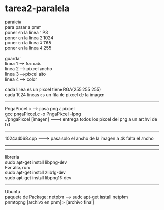 # tarea2-paralela
paralela
<br>
para pasar a pmm <br>
poner en la linea 1 P3<br>
poner en la linea 2 1024<br>
poner en la linea 3 768<br>
poner en la linea 4 255<br>
<br>
guardar
<br>
linea 1 --> formato<br>
linea 2 --> pixcel ancho<br>
linea 3 -->pixcel alto<br>
linea 4 --> color <br>
<br>
cada linea es un pixcel  tiene RGA(255 255 255)<br>
cada 1024  lineas es un fila de pixcel de la imagen<br>
<hr>
PngaPixcel.c --> pasa png a pixcel <br>
gcc  pngaPixcel.c -o PngaPixcel -lpng <br>
./pngaPixcel [imagen] ---> entrega todos los pixcel del  png a  un archvi de txt <br>
<hr>
1024a4068.cpp ---> pasa solo el ancho de la imagen a 4k falta el ancho
<br>
<hr>
<hr>
libreria
<br>
sudo apt-get install libpng-dev
<br>
For zlib, run:
<br>
sudo apt-get install zlib1g-dev
<br>
sudo apt-get install libpng16-dev

<hr>
Ubuntu
<br>
paquete de Package: netpbm  --> sudo apt-get install netpbm
<br>
pnmtopng [archivo en pnm] > [archivo final]
